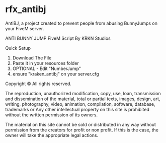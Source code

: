 # rfx_antibj
AntiBJ, a project created to prevent people from abusing BunnyJumps on your FiveM server.

ANTI BUNNY JUMP FiveM Script By KRKN Studios

Quick Setup

1. Download The File
2. Paste it in your resources folder
3. OPTIONAL - Edit "NumberJump"
4. ensure "kraken_antibj" on your server.cfg

Copyright © All rights reserved.

The reproduction, unauthorized modification, copy, use, loan, transmission and dissemination of the material, total or partial texts,
images, design, art, writing, photography, video, animation, compilation, software, database, trademarks or
Any other intellectual property on this site is prohibited without the written permission of its owners.

The material on this site cannot be sold or distributed in any way without permission from the creators for profit or non profit.
If this is the case, the owner will take the appropriate legal actions.
